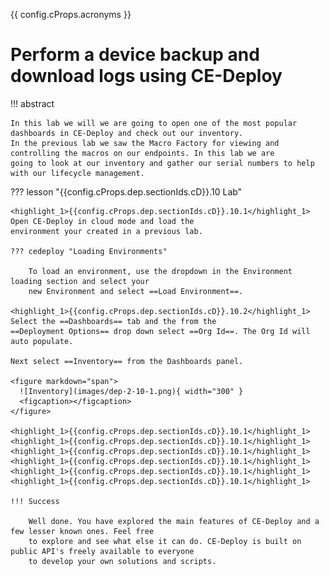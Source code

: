 {{ config.cProps.acronyms }}
# Perform a device backup and download logs using CE-Deploy

!!! abstract

    In this lab we will we are going to open one of the most popular dashboards in CE-Deploy and check out our inventory.
    In the previous lab we saw the Macro Factory for viewing and controlling the macros on our endpoints. In this lab we are 
    going to look at our inventory and gather our serial numbers to help with our lifecycle management.

??? lesson "{{config.cProps.dep.sectionIds.cD}}.10 Lab"

    <highlight_1>{{config.cProps.dep.sectionIds.cD}}.10.1</highlight_1> Open CE-Deploy in cloud mode and load the 
    environment your created in a previous lab.
    
    ??? cedeploy "Loading Environments"
    
        To load an environment, use the dropdown in the Environment loading section and select your
        new Environment and select ==Load Environment==.

    <highlight_1>{{config.cProps.dep.sectionIds.cD}}.10.2</highlight_1> Select the ==Dashboards== tab and the from the 
    ==Deployment Options== drop down select ==Org Id==. The Org Id will auto populate.

    Next select ==Inventory== from the Dashboards panel.

    <figure markdown="span">
      ![Inventory](images/dep-2-10-1.png){ width="300" }
      <figcaption></figcaption>
    </figure>

    <highlight_1>{{config.cProps.dep.sectionIds.cD}}.10.1</highlight_1>
    <highlight_1>{{config.cProps.dep.sectionIds.cD}}.10.1</highlight_1>
    <highlight_1>{{config.cProps.dep.sectionIds.cD}}.10.1</highlight_1>
    <highlight_1>{{config.cProps.dep.sectionIds.cD}}.10.1</highlight_1>
    <highlight_1>{{config.cProps.dep.sectionIds.cD}}.10.1</highlight_1>
    <highlight_1>{{config.cProps.dep.sectionIds.cD}}.10.1</highlight_1>

    !!! Success

        Well done. You have explored the main features of CE-Deploy and a few lesser known ones. Feel free
        to explore and see what else it can do. CE-Deploy is built on public API's freely available to everyone
        to develop your own solutions and scripts.
